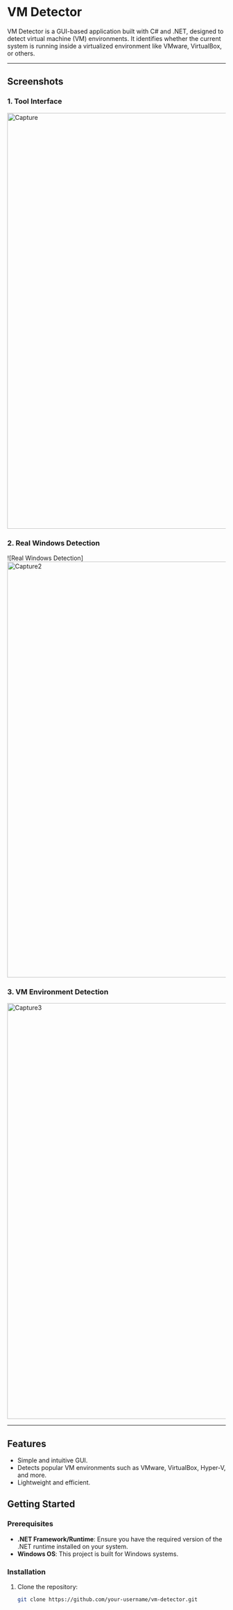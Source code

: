 # VM Detector  

VM Detector is a GUI-based application built with C# and .NET, designed to detect virtual machine (VM) environments. It identifies whether the current system is running inside a virtualized environment like VMware, VirtualBox, or others.

---

## Screenshots  

### 1. Tool Interface  
 <img width="960" alt="Capture" src="https://github.com/user-attachments/assets/054d4a7a-dcb6-457c-9e0c-52f04e09795d">


### 2. Real Windows Detection  
![Real Windows Detection]<img width="960" alt="Capture2" src="https://github.com/user-attachments/assets/c1b07f4f-3123-40ff-a77d-4787fdded0ce">



### 3. VM Environment Detection  
 <img width="960" alt="Capture3" src="https://github.com/user-attachments/assets/7f09b063-7fc2-43d8-9c2d-9fa4e2d6b06d">


---

## Features  
- Simple and intuitive GUI.  
- Detects popular VM environments such as VMware, VirtualBox, Hyper-V, and more.  
- Lightweight and efficient.  

## Getting Started  

### Prerequisites  
- **.NET Framework/Runtime**: Ensure you have the required version of the .NET runtime installed on your system.  
- **Windows OS**: This project is built for Windows systems.  

### Installation  
1. Clone the repository:  
   ```bash
   git clone https://github.com/your-username/vm-detector.git  
